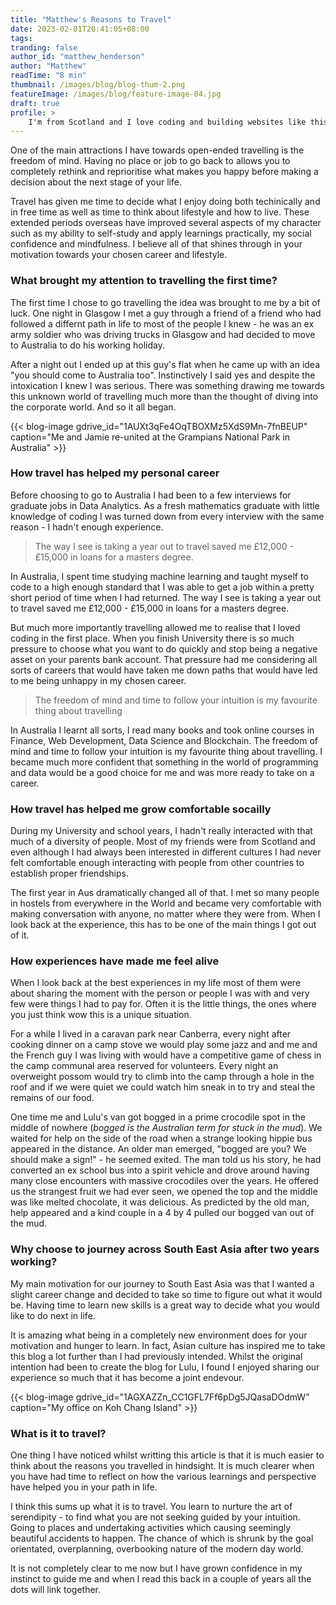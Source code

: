 ```yaml
---
title: "Matthew's Reasons to Travel"
date: 2023-02-01T20:41:05+08:00
tags: 
tranding: false
author_id: "matthew_henderson"
author: "Matthew"
readTime: "8 min"
thumbnail: /images/blog/blog-thum-2.png
featureImage: /images/blog/feature-image-04.jpg
draft: true
profile: >
    I'm from Scotland and I love coding and building websites like this one
---
```


One of the main attractions I have towards open-ended travelling is the freedom of mind. Having no place or job to go back to allows you to completely rethink and reprioritise what makes you happy before making a decision about the next stage of your life.

Travel has given me time to decide what I enjoy doing both techinically and in free time as well as time to think about lifestyle and how to live. These extended periods overseas have improved several aspects of my character such as my ability to self-study and apply learnings practically, my social confidence and mindfulness. I believe all of that shines through in your motivation towards your chosen career and lifestyle.

### What brought my attention to travelling the first time?

The first time I chose to go travelling the idea was brought to me by a bit of luck. One night in Glasgow I met a guy through a friend of a friend who had followed a differnt path in life to most of the people I knew - he was an ex army soldier who was driving trucks in Glasgow and had decided to move to Australia to do his working holiday.

After a night out I ended up at this guy's flat when he came up with an idea "you should come to Australia too". Instinctively I said yes and despite the intoxication I knew I was serious. There was something drawing me towards this unknown world of travelling much more than the thought of diving into the corporate world. And so it all began.

{{< blog-image gdrive_id="1AUXt3qFe4OqTBOXMz5XdS9Mn-7fnBEUP" caption="Me and Jamie re-united at the Grampians National Park in Australia" >}}
<br>

### How travel has helped my personal career

Before choosing to go to Australia I had been to a few interviews for graduate jobs in Data Analytics. As a fresh mathematics graduate with little knowledge of coding I was turned down from every interview with the same reason - I hadn't enough experience. 

 > The way I see is taking a year out to travel saved me £12,000 - £15,000 in loans for a masters degree. 

In Australia, I spent time studying machine learning and taught myself to code to a high enough standard that I was able to get a job within a pretty short period of time when I had returned. The way I see is taking a year out to travel saved me £12,000 - £15,000 in loans for a masters degree.

But much more importantly travelling allowed me to realise that I loved coding in the first place. When you finish University there is so much pressure to choose what you want to do quickly and stop being a negative asset on your parents bank account. That pressure had me considering all sorts of careers that would have taken me down paths that would have led to me being unhappy in my chosen career.

> The freedom of mind and time to follow your intuition is my favourite thing about travelling

In Australia I learnt all sorts, I read many books and took online courses in Finance, Web Development, Data Science and Blockchain. The freedom of mind and time to follow your intuition is my favourite thing about travelling. I became much more confident that something in the world of programming and data would be a good choice for me and was more ready to take on a career.

### How travel has helped me grow comfortable socailly

During my University and school years, I hadn't really interacted with that much of a diversity of people. Most of my friends were from Scotland and even although I had always been interested in different cultures I had never felt comfortable enough interacting with people from other countries to establish proper friendships.

The first year in Aus dramatically changed all of that. I met so many people in hostels from everywhere in the World and became very comfortable with making conversation with anyone, no matter where they were from. When I look back at the experience, this has to be one of the main things I got out of it.

### How experiences have made me feel alive

When I look back at the best experiences in my life most of them were about sharing the moment with the person or people I was with and very few were things I had to pay for. Often it is the little things, the ones where you just think wow this is a unique situation.

For a while I lived in a caravan park near Canberra, every night after cooking dinner on a camp stove we would play some jazz and and me and the French guy I was living with would have a competitive game of chess in the camp communal area reserved for volunteers. Every night an overweight possom would try to climb into the camp through a hole in the roof and if we were quiet we could watch him sneak in to try and steal the remains of our food.

One time me and Lulu's van got bogged in a prime crocodile spot in the middle of nowhere (*bogged is the Australian term for stuck in the mud*). We waited for help on the side of the road when a strange looking hippie bus appeared in the distance. An older man emerged, "bogged are you? We should make a sign!" - he seemed exited. The man told us his story, he had converted an ex school bus into a spirit vehicle and drove around having many close encounters with massive crocodiles over the years. He offered us the strangest fruit we had ever seen, we opened the top and the middle was like melted chocolate, it was delicious. As predicted by the old man, help appeared and a kind couple in a 4 by 4 pulled our bogged van out of the mud.

### Why choose to journey across South East Asia after two years working?

My main motivation for our journey to South East Asia was that I wanted a slight career change and decided to take so time to figure out what it would be. Having time to learn new skills is a great way to decide what you would like to do next in life.

It is amazing what being in a completely new environment does for your motivation and hunger to learn. In fact, Asian culture has inspired me to take this blog a lot further than I had previously intended. Whilst the original intention had been to create the blog for Lulu, I found I enjoyed sharing our experience so much that it has become a joint endevour.

{{< blog-image gdrive_id="1AGXAZZn_CC1GFL7Ff6pDg5JQasaDOdmW" caption="My office on Koh Chang Island" >}}
<br>
### What is it to travel?

One thing I have noticed whilst writting this article is that it is much easier to think about the reasons you travelled in hindsight. It is much clearer when you have had time to reflect on how the various learnings and perspective have helped you in your path in life.

I think this sums up what it is to travel. You learn to nurture the art of serendipity - to find what you are not seeking guided by your intuition. Going to places and undertaking activities which causing seemingly beautiful accidents to happen. The chance of which is shrunk by the goal orientated, overplanning, overbooking nature of the modern day world.

It is not completely clear to me now but I have grown confidence in my instinct to guide me and when I read this back in a couple of years all the dots will link together.
